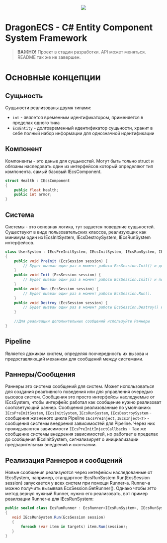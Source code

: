 
<p align="center">
<img src="https://user-images.githubusercontent.com/99481254/228309579-729cc600-af83-41e2-8474-96fb96859ae6.png">
</p>

# DragonECS - C# Entity Component System Framework

> **ВАЖНО!** Проект в стадии разработки. API может меняться. README так же не завершен.

# Основные концепции
## Сущьность
Сущьности реализованы двумя типами:
* `int` - явялется временным идентификатором, применяется в пределах одного тика
* `EcsEntity` - долговременный идентификатор сущьности, хранит в себе полный набор информации для однозначной идентификации

## Компонент
Компоненты - это даные для сущьностей. Могут быть тольно struct и обязаны наследовать один из интерфейсов который определяют тип компонента. самый базовый IEcsComponent.
```c#
struct Health : IEcsComponent
{
    public float health;
    public int armor;
}
```
## Система
Системы - это основная логика, тут задается поведение сущьностей. Существуют в виде пользовательских классов, реализующих как минимум один из IEcsInitSystem, IEcsDestroySystem, IEcsRunSystem интерфейсов.
```c#
class UserSystem : IEcsPreInitSystem, IEcsInitSystem, IEcsRunSystem, IEcsDestroySystem 
{
    public void PreInit (EcsSession session) {
        // Будет вызван один раз в момент работы EcsSession.Init() и до срабатывания IEcsInitSystem.Init()
    }
    public void Init (EcsSession session) {
        // Будет вызван один раз в момент работы EcsSession.Init() и после срабатывания IEcsPreInitSystem.PreInit()
    }
    public void Run (EcsSession session) {
        // Будет вызван один раз в момент работы EcsSession.Run().
    }
    public void Destroy (EcsSession session) {
        // Будет вызван один раз в момент работы EcsSession.Destroy() и до срабатывания IEcsPostDestroySystem.PostDestroy()
    }
    
    //Для реализации дополнительных сообщений используйте Раннеры
}
```

## Pipeline
Является двжиком систем, определяя поочередность их вызова и предоставляющий механизм для сообщений между системами.

## Раннеры/Сообщения
Раннеры это система сообщений для систем. Может использоваться для создания реактивного поведения или для управления очередью вызовов систем. Сообщения это просто интерфейсы наследуемые от IEcsSystem, чтобы интерфейс работал как сообщение нужно реализоват соотсветующий раннер. 
Сообщения реализованные по умолчанию:
`IEcsPreInitSystem`, `IEcsInitSystem`, `IEcsRunSystem`, `IEcsDestroySystem` - сообщения жизненого цикла Pipeline
`IEcsPreInject`, `IEcsInject<T>` - сообщения системы внедрения зависимостей для Pipeline. Через них прокидываются зависимости
`IEcsPreInitInjectCallbacks` - Так же сообщение системы внедрения зависимостей, но работает в пределах до сообщения IEcsInitSystem, сигнализирует о инициализации предварительных внедрений и окончании.

## Реализация Раннеров и сообщений
Новые сообщения реализуются через интефейсы наследованные от IEcsSystem, например, стандартное IEcsRunSystem.Run(EcsSession session) запускается у всех систем при помощи Runner-а. Runner-а можно получить вызыввав EcsSession.GetRunner<TInterface>().
Однако чтобы этто метод вернул нужный Runner, нужно его реализовать, вот пример реаилзации Runner-а для IEcsRunSystem:
 ```c#
public sealed class EcsRunRunner : EcsRunner<IEcsRunSystem>, IEcsRunSystem
{
    void IEcsRunSystem.Run(EcsSession session)
    {
        foreach (var item in targets) item.Run(session);
    }
}
```
